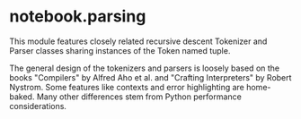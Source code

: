# notebook.parsing

This module features closely related recursive descent Tokenizer and Parser classes sharing instances of the Token named tuple.

The general design of the tokenizers and parsers is loosely based on the books "Compilers" by Alfred Aho et al. and "Crafting Interpreters" by Robert Nystrom. Some features like contexts and error highlighting are home-baked. Many other differences stem from Python performance considerations.
